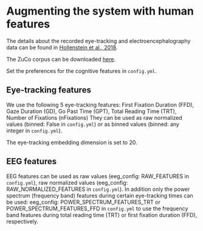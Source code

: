 # Augmenting the system with human features

The details about the recorded eye-tracking and electroencephalography data can be found in [Hollenstein et al., 2018](https://www.nature.com/articles/sdata2018291).

The ZuCo corpus can be downloaded [here](https://osf.io/q3zws/).

Set the preferences for the cognitive features in `config.yml`.

## Eye-tracking features

We use the following 5 eye-tracking features: First Fixation Duration (FFD), Gaze Duration (GD), Go Past Time (GPT), Total Reading Time (TRT), Number of Fixations (nFixations)
They can be used as raw normalized values (binned: False in `config.yml`) or as binned values (binned: any integer in `config.yml`).

The eye-tracking embedding dimension is set to 20.

## EEG features

EEG features can be used as raw values (eeg_config: RAW_FEATURES in `config.yml`), raw normalized values (eeg_config: RAW_NORMALIZED_FEATURES in `config.yml`).
In addition only the power spectrum (frequency band) features during certain eye-tracking times can be used:
eeg_config: POWER_SPECTRUM_FEATURES_TRT or POWER_SPECTRUM_FEATURES_FFD in `config.yml` to use the frequency band features during total reading time (TRT) or first fixation duration (FFD), respectively.